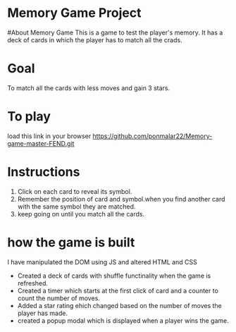# Memory Game Project

#About Memory Game
This is a game to test the player's memory. It has a deck of cards in which the  player has to match all the crads.

# Goal
To match all the cards with less moves and gain 3 stars.

# To play 
load this link in your browser https://github.com/ponmalar22/Memory-game-master-FEND.git

# Instructions 
1. Click on each card to reveal its symbol.
2. Remember the position of card and symbol.when you find another card with the same symbol they are matched.
3. keep going on until you match all the cards.

# how the game is built
I have manipulated the DOM using JS and altered HTML and CSS
* Created a deck of cards with shuffle functinality when the game is refreshed.
* Created a timer which starts at the first click of card and a counter to count the number of moves.
* Added a star rating ehich changed based on the number of moves the player has made.
* created a popup modal which is displayed when a player wins the game.
